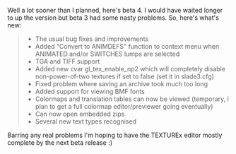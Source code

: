 Well a lot sooner than I planned, here's beta 4. I would have waited longer to up the version but beta 3 had some nasty problems. So, here's what's new:

> - The usual bug fixes and improvements
> - Added "Convert to ANIMDEFS" function to context menu when ANIMATED and/or SWITCHES lumps are selected
> - TGA and TIFF support
> - Added new cvar gl_tex_enable_np2 which will completely disable non-power-of-two textures if set to false (set it in slade3.cfg)
> - Fixed problem where saving an archive took much too long
> - Added support for viewing BMF fonts
> - Colormaps and translation tables can now be viewed (temporary, i plan to get a full colormap editor/previewer going eventually)
> - Can now open embedded zips
> - Several new text types recognised

Barring any real problems I'm hoping to have the TEXTUREx editor mostly complete by the next beta release :)